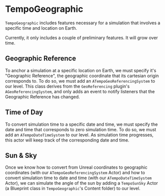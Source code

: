 # TempoGeographic
`TempoGeographic` includes features necessary for a simulation that involves a specific time and location on Earth.

Currently, it only includes a couple of preliminary features. It will grow over time.

## Geographic Reference
To anchor a simulation at a specific location on Earth, we must specify it's "Geographic Reference", the geographic coordinate that its cartesian origin corresponds to. To do so, we must add an `ATempoGeoReferencingSystem` to our level. This class derives from the `GeoReferencing` plugin's `AGeoReferencingSystem`, and only adds an event to notify listeners that the Geographic Reference has changed.

## Time of Day
To convert simulation time to a specific date and time, we must specify the date and time that corresponds to zero simulation time. To do so, we must add an `ATempoDateTimeSystem` to our level. As simulation time progresses, this actor will keep track of the corresponding date and time.

## Sun & Sky
Once we know how to convert from Unreal coordinates to geographic coordinates (with our `ATempoGeoReferencingSystem` Actor) and how to convert simulation time to date and time (with our `ATempoDateTimeSystem` Actor), we can simulate the angle of the sun by adding a `TempoSunSky` Actor (a Blueprint class in `TempoGeographic`'s Content folder) to our level.
